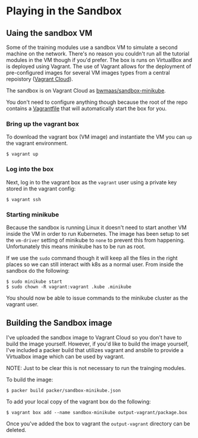 # Playing in the Sandbox
## Uaing the sandbox VM
Some of the training modules use a sandbox VM to simulate a second machine on
the network. There's no reason you couldn't run all the tutorial modules in
the VM though if you'd prefer. The box is runs on VirtualBox and is deployed
using Vagrant. The use of Vagrant allows for the deployment of pre-configured
images for several VM images types from a central repoistory ([Vagrant Cloud](https://app.vagrantup.com/)).

The sandbox is on Vagrant Cloud as [bwmaas/sandbox-minikube](https://app.vagrantup.com/bwmaas/boxes/sandbox-minikube).

You don't need to configure anything though because the root of the repo
contains a [Vagrantfile](../Vagrantfile) that will automatically start the
box for you.

### Bring up the vagrant box
To download the vagrant box (VM image) and instantiate the VM you can `up`
the vagrant environment.

```
$ vagrant up
```

### Log into the box
Next, log in to the vagrant box as the `vagrant` user using a private key
stored in the vagrant config:

```
$ vagrant ssh
```

### Starting minikube
Because the sandbox is running Linux it doesn't need to start another
VM inside the VM in order to run Kubernetes. The image has been setup
to set the `vm-driver` setting of minikube to `none` to prevent this
from happening. Unfortunately this means minikube has to be run as root.

If we use the `sudo` command though it will keep all the files in the
right places so we can still interact with k8s as a normal user. From
inside the sandbox do the following:

```
$ sudo minikube start
$ sudo chown -R vagrant:vagrant .kube .minikube
```

You should now be able to issue commands to the minikube cluster as the
vagrant user.

## Building the Sandbox image
I've uploaded the sandbox image to Vagrant Cloud so you don't
have to build the image yourself. However, if you'd like to build the image
yourself, I've included a packer build that utilizes vagrant and ansbile to
provide a Virtualbox image which can be used by vagrant.

NOTE: Just to be clear this is not necessary to run the trainging modules.

To build the image:

```
$ packer build packer/sandbox-minikube.json
```

To add your local copy of the vagrant box do the following:

```
$ vagrant box add --name sandbox-minikube output-vagrant/package.box
```

Once you've added the box to vagrant the `output-vagrant` directory can be
deleted.
